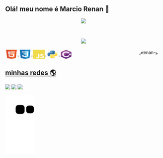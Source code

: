 ## Olá! meu nome é Marcio Renan 👋

<div align="center">
<a href="https://github.com/therenan8897">
<img height="190em" src="https://github-readme-stats.vercel.app/api?username=therenan8897&show_icons=true&theme=dark&include_all_commits=true&count_private=true"/>
</div>

##
<br>
<div align="center">
  <a href="https://github.com/therenan8897">
  <img height="180em" src="https://github-readme-stats.vercel.app/api/top-langs/?username=therenan8897&layout=compact&langs_count=7&theme=dark"/>
</div>
    
<div style="display: inline_block"><br>
  <img align="center" alt="Renan-HTML" height="30" width="40" src="https://raw.githubusercontent.com/devicons/devicon/master/icons/html5/html5-original.svg">
  <img align="center" alt="Renan-CSS" height="30" width="40" src="https://raw.githubusercontent.com/devicons/devicon/master/icons/css3/css3-original.svg">
  <img align="center" alt="Renan-Js" height="30" width="40" src="https://raw.githubusercontent.com/devicons/devicon/master/icons/javascript/javascript-plain.svg">
  <img align="center" alt="Renan-Python" height="30" width="40" src="https://raw.githubusercontent.com/devicons/devicon/master/icons/python/python-original.svg">
  <img align="center" alt="Renan-Csharp" height="30" width="40" src="https://raw.githubusercontent.com/devicons/devicon/master/icons/csharp/csharp-original.svg">
  <img align="right" alt="Renan-pic" height="150" style="border-radius:50px;" src="https://cdn.discordapp.com/attachments/730631254600581151/1032313049681494048/img2.jpg?width=676&height=676">
</div>

## minhas redes 🌎

<div> 
  <a href="https://www.instagram.com/mrenan_r/" target="_blank"><img src="https://img.shields.io/badge/-Instagram-%23E4405F?style=for-the-badge&logo=instagram&logoColor=white" target="_blank"></a>
  <a href = "mailto:renanrocha8897@gmail.com"><img src="https://img.shields.io/badge/-Gmail-%23333?style=for-the-badge&logo=gmail&logoColor=white" target="_blank"></a>
  <a href="https://www.linkedin.com/in/marcio-renan-271a09249/" target="_blank"><img src="https://img.shields.io/badge/-LinkedIn-%230077B5?style=for-the-badge&logo=linkedin&logoColor=white" target="_blank"></a> 
 
  ![Snake animation](https://github.com/rafaballerini/rafaballerini/blob/output/github-contribution-grid-snake.svg)
 
</div>
